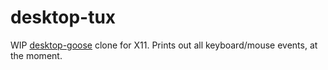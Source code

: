 # desktop-tux
 WIP [desktop-goose](https://samperson.itch.io/desktop-goose) clone for X11. Prints out all keyboard/mouse events, at the moment. 
